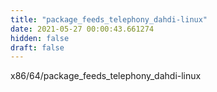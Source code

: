 ```yaml
---
title: "package_feeds_telephony_dahdi-linux"
date: 2021-05-27 00:00:43.661274
hidden: false
draft: false
---
```


x86/64/package_feeds_telephony_dahdi-linux

